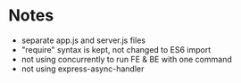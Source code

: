 # Notes

- separate app.js and server.js files
- "require" syntax is kept, not changed to ES6 import
- not using concurrently to run FE & BE with one command
- not using express-async-handler
